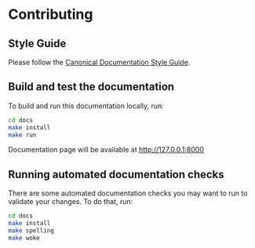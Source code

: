# Contributing

## Style Guide

Please follow the [Canonical Documentation Style Guide](https://docs.ubuntu.com/styleguide/en).

## Build and test the documentation

To build and run this documentation locally, run: 

```bash
cd docs
make install
make run
```

Documentation page will be available at http://127.0.0.1:8000

## Running automated documentation checks

There are some automated documentation checks you may want to run to validate your changes. To do that, run:

```bash
cd docs
make install
make spelling
make woke
```
